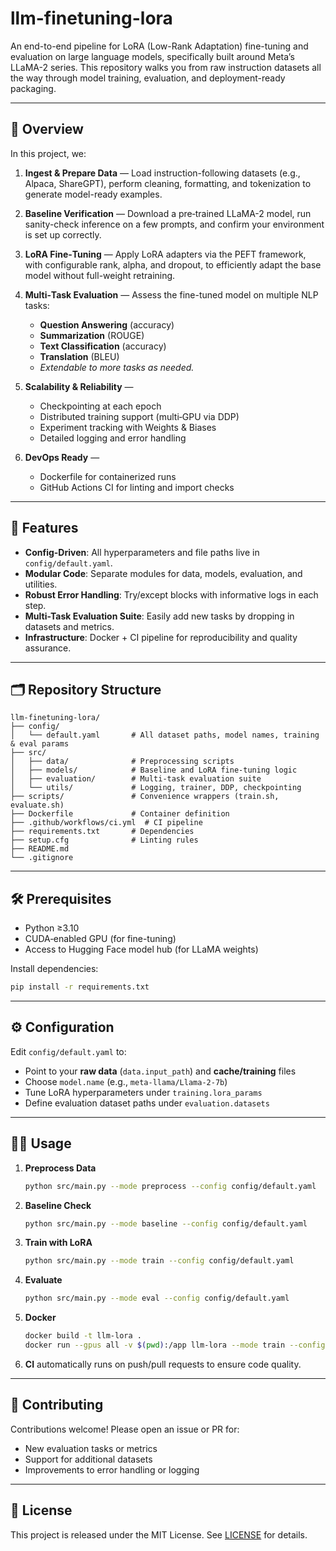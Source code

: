 # llm-finetuning-lora

An end-to-end pipeline for LoRA (Low-Rank Adaptation) fine-tuning and evaluation on large language models, specifically built around Meta’s LLaMA-2 series. This repository walks you from raw instruction datasets all the way through model training, evaluation, and deployment-ready packaging.

---

## 📖 Overview

In this project, we:

1. **Ingest & Prepare Data** — Load instruction-following datasets (e.g., Alpaca, ShareGPT), perform cleaning, formatting, and tokenization to generate model-ready examples.
2. **Baseline Verification** — Download a pre‑trained LLaMA-2 model, run sanity-check inference on a few prompts, and confirm your environment is set up correctly.
3. **LoRA Fine‑Tuning** — Apply LoRA adapters via the PEFT framework, with configurable rank, alpha, and dropout, to efficiently adapt the base model without full-weight retraining.
4. **Multi‑Task Evaluation** — Assess the fine-tuned model on multiple NLP tasks:

   * **Question Answering** (accuracy)
   * **Summarization** (ROUGE)
   * **Text Classification** (accuracy)
   * **Translation** (BLEU)
   * *Extendable to more tasks as needed.*
5. **Scalability & Reliability** —

   * Checkpointing at each epoch
   * Distributed training support (multi‑GPU via DDP)
   * Experiment tracking with Weights & Biases
   * Detailed logging and error handling
6. **DevOps Ready** —

   * Dockerfile for containerized runs
   * GitHub Actions CI for linting and import checks

---

## 🚀 Features

* **Config-Driven**: All hyperparameters and file paths live in `config/default.yaml`.
* **Modular Code**: Separate modules for data, models, evaluation, and utilities.
* **Robust Error Handling**: Try/except blocks with informative logs in each step.
* **Multi-Task Evaluation Suite**: Easily add new tasks by dropping in datasets and metrics.
* **Infrastructure**: Docker + CI pipeline for reproducibility and quality assurance.

---

## 🗂 Repository Structure

```text
llm-finetuning-lora/
├── config/
│   └── default.yaml       # All dataset paths, model names, training & eval params
├── src/
│   ├── data/              # Preprocessing scripts
│   ├── models/            # Baseline and LoRA fine-tuning logic
│   ├── evaluation/        # Multi-task evaluation suite
│   └── utils/             # Logging, trainer, DDP, checkpointing
├── scripts/               # Convenience wrappers (train.sh, evaluate.sh)
├── Dockerfile             # Container definition
├── .github/workflows/ci.yml  # CI pipeline
├── requirements.txt       # Dependencies
├── setup.cfg              # Linting rules
├── README.md
└── .gitignore
```

---

## 🛠 Prerequisites

* Python ≥3.10
* CUDA‑enabled GPU (for fine-tuning)
* Access to Hugging Face model hub (for LLaMA weights)

Install dependencies:

```bash
pip install -r requirements.txt
```

---

## ⚙️ Configuration

Edit `config/default.yaml` to:

* Point to your **raw data** (`data.input_path`) and **cache/training** files
* Choose `model.name` (e.g., `meta-llama/Llama-2-7b`)
* Tune LoRA hyperparameters under `training.lora_params`
* Define evaluation dataset paths under `evaluation.datasets`

---

## 🏃‍♂️ Usage

1. **Preprocess Data**

   ```bash
   python src/main.py --mode preprocess --config config/default.yaml
   ```

2. **Baseline Check**

   ```bash
   python src/main.py --mode baseline --config config/default.yaml
   ```

3. **Train with LoRA**

   ```bash
   python src/main.py --mode train --config config/default.yaml
   ```

4. **Evaluate**

   ```bash
   python src/main.py --mode eval --config config/default.yaml
   ```

5. **Docker**

   ```bash
   docker build -t llm-lora .
   docker run --gpus all -v $(pwd):/app llm-lora --mode train --config config/default.yaml
   ```

6. **CI** automatically runs on push/pull requests to ensure code quality.

---

## 🤝 Contributing

Contributions welcome! Please open an issue or PR for:

* New evaluation tasks or metrics
* Support for additional datasets
* Improvements to error handling or logging

---

## 📜 License

This project is released under the MIT License. See [LICENSE](LICENSE) for details.
